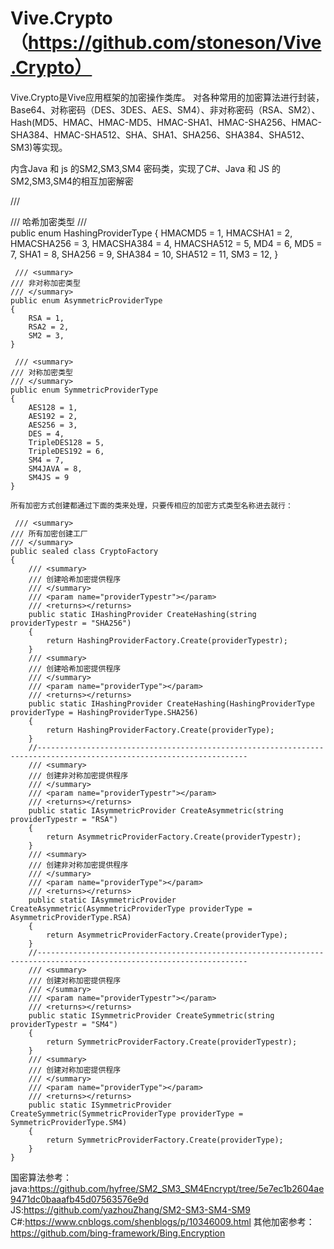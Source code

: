 # Vive.Crypto（https://github.com/stoneson/Vive.Crypto）
Vive.Crypto是Vive应用框架的加密操作类库。 对各种常用的加密算法进行封装，Base64、对称密码（DES、3DES、AES、SM4）、非对称密码（RSA、SM2）、Hash(MD5、HMAC、HMAC-MD5、HMAC-SHA1、HMAC-SHA256、HMAC-SHA384、HMAC-SHA512、SHA、SHA1、SHA256、SHA384、SHA512、SM3)等实现。

内含Java 和 js 的SM2,SM3,SM4 密码类，实现了C#、Java 和 JS 的SM2,SM3,SM4的相互加密解密


/// <summary>
    /// 哈希加密类型
    /// </summary>
    public enum HashingProviderType
    {
        HMACMD5 = 1,
        HMACSHA1 = 2,
        HMACSHA256 = 3,
        HMACSHA384 = 4,
        HMACSHA512 = 5,
        MD4 = 6,
        MD5 = 7,
        SHA1 = 8,
        SHA256 = 9,
        SHA384 = 10,
        SHA512 = 11,
        SM3 = 12,
    }
    
     /// <summary>
    /// 非对称加密类型
    /// </summary>
    public enum AsymmetricProviderType
    {
        RSA = 1,
        RSA2 = 2,
        SM2 = 3,
    }
    
     /// <summary>
    /// 对称加密类型
    /// </summary>
    public enum SymmetricProviderType
    {
        AES128 = 1,
        AES192 = 2,
        AES256 = 3,
        DES = 4,
        TripleDES128 = 5,
        TripleDES192 = 6,
        SM4 = 7,
        SM4JAVA = 8,
        SM4JS = 9
    }
    
    所有加密方式创建都通过下面的类来处理，只要传相应的加密方式类型名称进去就行：
    
     /// <summary>
    /// 所有加密创建工厂
    /// </summary>
    public sealed class CryptoFactory
    {
        /// <summary>
        /// 创建哈希加密提供程序
        /// </summary>
        /// <param name="providerTypestr"></param>
        /// <returns></returns>
        public static IHashingProvider CreateHashing(string providerTypestr = "SHA256")
        {
            return HashingProviderFactory.Create(providerTypestr);
        }
        /// <summary>
        /// 创建哈希加密提供程序
        /// </summary>
        /// <param name="providerType"></param>
        /// <returns></returns>
        public static IHashingProvider CreateHashing(HashingProviderType providerType = HashingProviderType.SHA256)
        {
            return HashingProviderFactory.Create(providerType);
        }
        //---------------------------------------------------------------------------------------------------------------------
        /// <summary>
        /// 创建非对称加密提供程序
        /// </summary>
        /// <param name="providerTypestr"></param>
        /// <returns></returns>
        public static IAsymmetricProvider CreateAsymmetric(string providerTypestr = "RSA")
        {
            return AsymmetricProviderFactory.Create(providerTypestr);
        }
        /// <summary>
        /// 创建非对称加密提供程序
        /// </summary>
        /// <param name="providerType"></param>
        /// <returns></returns>
        public static IAsymmetricProvider CreateAsymmetric(AsymmetricProviderType providerType = AsymmetricProviderType.RSA)
        {
            return AsymmetricProviderFactory.Create(providerType);
        }
        //---------------------------------------------------------------------------------------------------------------------
        /// <summary>
        /// 创建对称加密提供程序
        /// </summary>
        /// <param name="providerTypestr"></param>
        /// <returns></returns>
        public static ISymmetricProvider CreateSymmetric(string providerTypestr = "SM4")
        {
            return SymmetricProviderFactory.Create(providerTypestr);
        }
        /// <summary>
        /// 创建对称加密提供程序
        /// </summary>
        /// <param name="providerType"></param>
        /// <returns></returns>
        public static ISymmetricProvider CreateSymmetric(SymmetricProviderType providerType = SymmetricProviderType.SM4)
        {
            return SymmetricProviderFactory.Create(providerType);
        }
    }

国密算法参考：
java:https://github.com/hyfree/SM2_SM3_SM4Encrypt/tree/5e7ec1b2604ae9471dc0baaafb45d07563576e9d
JS:https://github.com/yazhouZhang/SM2-SM3-SM4-SM9
C#:https://www.cnblogs.com/shenblogs/p/10346009.html
其他加密参考：
https://github.com/bing-framework/Bing.Encryption
